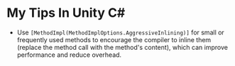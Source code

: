 # My Tips In Unity C#
- Use `[MethodImpl(MethodImplOptions.AggressiveInlining)]` for small or frequently used methods to encourage the compiler to inline them (replace the method call with the method's content), which can improve performance and reduce overhead.